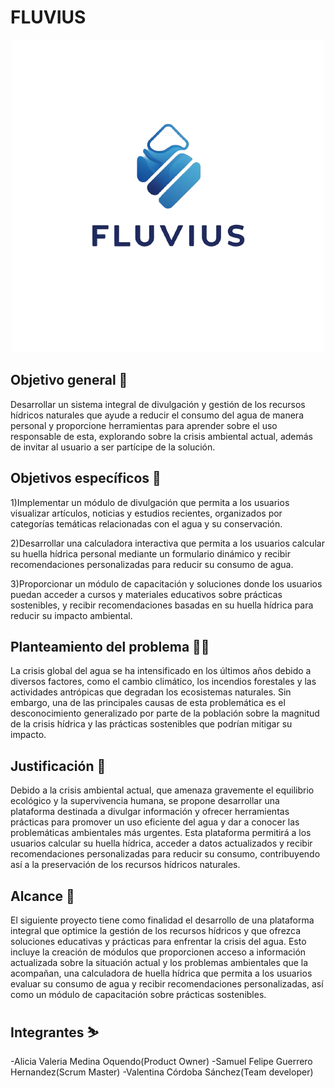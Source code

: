 # FLUVIUS
<p align="center"><img width="500" src="FLUVIUS/Logo.png"></p>

## Objetivo general 🎯
Desarrollar un sistema integral de divulgación y gestión de los recursos hídricos naturales que ayude a reducir el consumo del agua de manera personal y proporcione herramientas para aprender sobre el uso responsable de esta, explorando sobre la crisis ambiental actual, además de invitar al usuario a ser partícipe de la solución.


## Objetivos específicos 🎯

1)Implementar un módulo de divulgación que permita a los usuarios visualizar artículos, noticias y estudios recientes, organizados por categorías temáticas relacionadas con el agua y su conservación.

2)Desarrollar una calculadora interactiva que permita a los usuarios calcular su huella hídrica personal mediante un formulario dinámico y recibir recomendaciones personalizadas para reducir su consumo de agua.

3)Proporcionar un módulo de capacitación y soluciones donde los usuarios puedan acceder a cursos y materiales educativos sobre prácticas sostenibles, y recibir recomendaciones basadas en su huella hídrica para reducir su impacto ambiental.

## Planteamiento del problema 😵‍💫
La crisis global del agua se ha intensificado en los últimos años debido a diversos factores, como el cambio climático, los incendios forestales y las actividades antrópicas que degradan los ecosistemas naturales. Sin embargo, una de las principales causas de esta problemática es el desconocimiento generalizado por parte de la población sobre la magnitud de la crisis hídrica y las prácticas sostenibles que podrían mitigar su impacto.

## Justificación 📃

Debido a la crisis ambiental actual, que amenaza gravemente el equilibrio ecológico y la supervivencia humana, se propone desarrollar una plataforma destinada a divulgar información y ofrecer herramientas prácticas para promover un uso eficiente del agua y dar a conocer las problemáticas ambientales más urgentes. Esta plataforma permitirá a los usuarios calcular su huella hídrica, acceder a datos actualizados y recibir recomendaciones personalizadas para reducir su consumo, contribuyendo así a la preservación de los recursos hídricos naturales.
## Alcance 🚀

El siguiente proyecto tiene como finalidad el desarrollo de una plataforma integral que optimice la gestión de los recursos hídricos y que ofrezca soluciones educativas y prácticas para enfrentar la crisis del agua. Esto incluye la creación de módulos que proporcionen acceso a información actualizada sobre la situación actual y los problemas ambientales que la acompañan, una calculadora de huella hídrica que permita a los usuarios evaluar su consumo de agua y recibir recomendaciones personalizadas, así como un módulo de capacitación sobre prácticas sostenibles. 


## Integrantes ⛷️
-Alicia Valeria Medina Oquendo(Product Owner)
-Samuel Felipe Guerrero Hernandez(Scrum Master)
-Valentina Córdoba Sánchez(Team developer)
